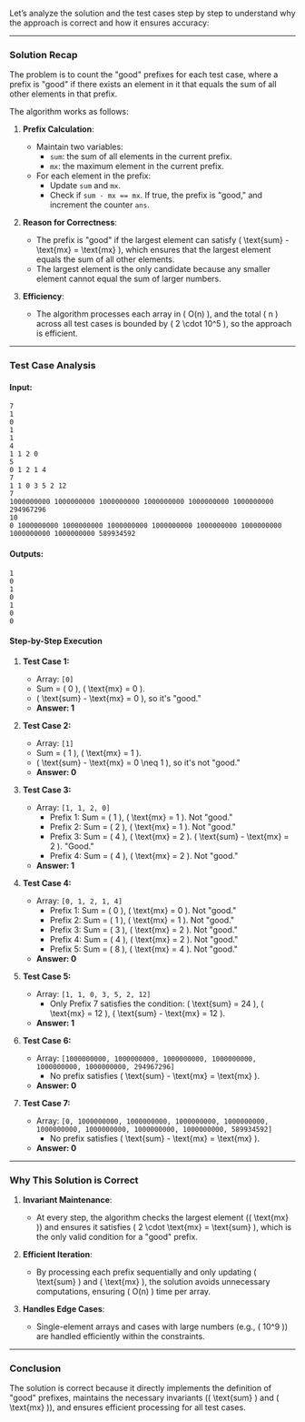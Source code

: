 Let’s analyze the solution and the test cases step by step to understand why the approach is correct and how it ensures accuracy:

---

### **Solution Recap**

The problem is to count the "good" prefixes for each test case, where a prefix is "good" if there exists an element in it that equals the sum of all other elements in that prefix.

The algorithm works as follows:

1. **Prefix Calculation**:

   - Maintain two variables:
     - `sum`: the sum of all elements in the current prefix.
     - `mx`: the maximum element in the current prefix.
   - For each element in the prefix:
     - Update `sum` and `mx`.
     - Check if `sum - mx == mx`. If true, the prefix is "good," and increment the counter `ans`.

2. **Reason for Correctness**:

   - The prefix is "good" if the largest element can satisfy \( \text{sum} - \text{mx} = \text{mx} \), which ensures that the largest element equals the sum of all other elements.
   - The largest element is the only candidate because any smaller element cannot equal the sum of larger numbers.

3. **Efficiency**:
   - The algorithm processes each array in \( O(n) \), and the total \( n \) across all test cases is bounded by \( 2 \cdot 10^5 \), so the approach is efficient.

---

### **Test Case Analysis**

#### **Input:**

```
7
1
0
1
1
4
1 1 2 0
5
0 1 2 1 4
7
1 1 0 3 5 2 12
7
1000000000 1000000000 1000000000 1000000000 1000000000 1000000000 294967296
10
0 1000000000 1000000000 1000000000 1000000000 1000000000 1000000000 1000000000 1000000000 589934592
```

#### **Outputs:**

```
1
0
1
0
1
0
0
```

#### **Step-by-Step Execution**

1. **Test Case 1:**

   - Array: `[0]`
   - Sum = \( 0 \), \( \text{mx} = 0 \).
   - \( \text{sum} - \text{mx} = 0 \), so it's "good."
   - **Answer: 1**

2. **Test Case 2:**

   - Array: `[1]`
   - Sum = \( 1 \), \( \text{mx} = 1 \).
   - \( \text{sum} - \text{mx} = 0 \neq 1 \), so it's not "good."
   - **Answer: 0**

3. **Test Case 3:**

   - Array: `[1, 1, 2, 0]`
     - Prefix 1: Sum = \( 1 \), \( \text{mx} = 1 \). Not "good."
     - Prefix 2: Sum = \( 2 \), \( \text{mx} = 1 \). Not "good."
     - Prefix 3: Sum = \( 4 \), \( \text{mx} = 2 \). \( \text{sum} - \text{mx} = 2 \). "Good."
     - Prefix 4: Sum = \( 4 \), \( \text{mx} = 2 \). Not "good."
   - **Answer: 1**

4. **Test Case 4:**

   - Array: `[0, 1, 2, 1, 4]`
     - Prefix 1: Sum = \( 0 \), \( \text{mx} = 0 \). Not "good."
     - Prefix 2: Sum = \( 1 \), \( \text{mx} = 1 \). Not "good."
     - Prefix 3: Sum = \( 3 \), \( \text{mx} = 2 \). Not "good."
     - Prefix 4: Sum = \( 4 \), \( \text{mx} = 2 \). Not "good."
     - Prefix 5: Sum = \( 8 \), \( \text{mx} = 4 \). Not "good."
   - **Answer: 0**

5. **Test Case 5:**

   - Array: `[1, 1, 0, 3, 5, 2, 12]`
     - Only Prefix 7 satisfies the condition: \( \text{sum} = 24 \), \( \text{mx} = 12 \), \( \text{sum} - \text{mx} = 12 \).
   - **Answer: 1**

6. **Test Case 6:**

   - Array: `[1000000000, 1000000000, 1000000000, 1000000000, 1000000000, 1000000000, 294967296]`
     - No prefix satisfies \( \text{sum} - \text{mx} = \text{mx} \).
   - **Answer: 0**

7. **Test Case 7:**
   - Array: `[0, 1000000000, 1000000000, 1000000000, 1000000000, 1000000000, 1000000000, 1000000000, 1000000000, 589934592]`
     - No prefix satisfies \( \text{sum} - \text{mx} = \text{mx} \).
   - **Answer: 0**

---

### **Why This Solution is Correct**

1. **Invariant Maintenance**:

   - At every step, the algorithm checks the largest element (\( \text{mx} \)) and ensures it satisfies \( 2 \cdot \text{mx} = \text{sum} \), which is the only valid condition for a "good" prefix.

2. **Efficient Iteration**:

   - By processing each prefix sequentially and only updating \( \text{sum} \) and \( \text{mx} \), the solution avoids unnecessary computations, ensuring \( O(n) \) time per array.

3. **Handles Edge Cases**:
   - Single-element arrays and cases with large numbers (e.g., \( 10^9 \)) are handled efficiently within the constraints.

---

### **Conclusion**

The solution is correct because it directly implements the definition of "good" prefixes, maintains the necessary invariants (\( \text{sum} \) and \( \text{mx} \)), and ensures efficient processing for all test cases.
